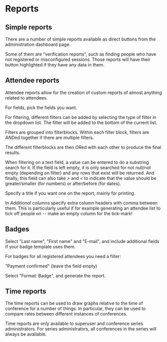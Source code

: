 # Reports

## Simple reports <a name="simple"></a>

There are a number of simple reports available as direct buttons from
the administration dashboard page.

Some of them are "verification reports", such as finding people who
have not registered or misconfigured sessions. Those reports will have
their button highlighted if they have any data in them.

## Attendee reports <a name="attendee"></a>

Attendee reports allow for the creation of custom reports of almost
anything related to attendees.

For fields, pick the fields you want.

For filtering, different filters can be added by selecting the type of
filter in the dropdown list. The filter will be added to the bottom of
the current list.

Filters are grouped into filterblocks. Within each filter block,
filters are *AND*ed together if there are multiple filters.

The different filterblocks are then *OR*ed with each other to produce
the final results.

When filtering on a text field, a value can be entered to do a
substring search for it. If the field is left empty, it is only
searched for not null/not empty (depending on filter) and any rows
that exist will be returned. And finally, this field can also take
*>* and *<* to indicate that the value should be greater/smaller (for
numbers) or after/before (for dates).

Specify a title if you want one on the report, mainly for printing.

In *Additional columns* specify extra column headers with comma
between them. This is particularly useful if for example generating an
attendee list to tick off people on -- make an empty column for the
tick-mark!

## Badges

Select "Last name", "First name" and "E-mail", and include additional
fields if your badge template uses them.

For badges for all registered attendees you need a filter:

"Payment confirmed" (leave the field empty)

Select "Format: Badge", and generate the report.

## Time reports <a name="time"></a>

The time reports can be used to draw graphs relative to the time of
conference for a number of things. In particular, they can be used to
compare rates between different instances of conferences.

Time reports are only available to superuser and conference series
administrators. For series administrators, all conferences in the
series will always be available.
